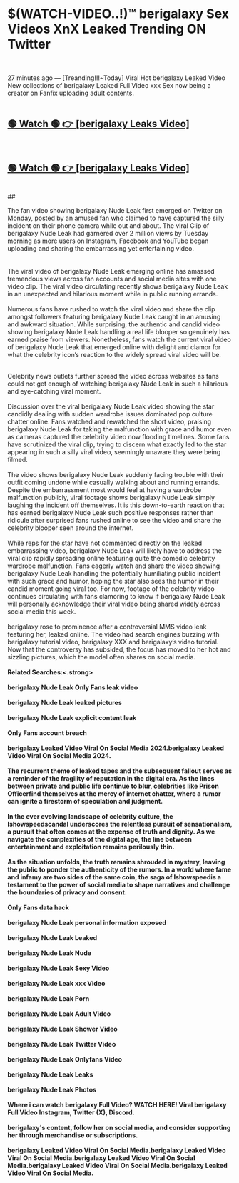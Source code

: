 

# $(WATCH-VIDEO..!)™ berigalaxy Sex Videos XnX Leaked Trending ON Twitter<br>
<br>

27 minutes ago — [Treanding!!!~Today] Viral Hot berigalaxy Leaked Video New collections of berigalaxy Leaked Full Video xxx Sex now being a creator on Fanfix uploading adult contents.
<br>
 <br>

##  <a href="https://clipsfans.site/?title=berigalaxy&ref=git">🟢 Watch 🟢 👉 [berigalaxy Leaks Video]</a><br>
  <br>

##  <a href="https://clipsfans.site/?title=berigalaxy&ref=git">🟢 Watch 🟢 👉 [berigalaxy Leaks Video]</a><br>
  <br>
  ##
  <br>

The fan video showing berigalaxy Nude Leak first emerged on Twitter on Monday, posted by an amused fan who claimed to have captured the silly incident on their phone camera while out and about. The viral Clip of berigalaxy Nude Leak had garnered over 2 million views by Tuesday morning as more users on Instagram, Facebook and YouTube began uploading and sharing the embarrassing yet entertaining video.
<br><br>
  <br>
The viral video of berigalaxy Nude Leak emerging online has amassed tremendous views across fan accounts and social media sites with one video clip. The viral video circulating recently shows berigalaxy Nude Leak in an unexpected and hilarious moment while in public running errands.
<br><br>
Numerous fans have rushed to watch the viral video and share the clip amongst followers featuring berigalaxy Nude Leak caught in an amusing and awkward situation. While surprising, the authentic and candid video showing berigalaxy Nude Leak handling a real life blooper so genuinely has earned praise from viewers. Nonetheless, fans watch the current viral video of berigalaxy Nude Leak that emerged online with delight and clamor for what the celebrity icon’s reaction to the widely spread viral video will be.
<br><br>

Celebrity news outlets further spread the video across websites as fans could not get enough of watching berigalaxy Nude Leak in such a hilarious and eye-catching viral moment.
<br><br>
Discussion over the viral berigalaxy Nude Leak video showing the star candidly dealing with sudden wardrobe issues dominated pop culture chatter online. Fans watched and rewatched the short video, praising berigalaxy Nude Leak for taking the malfunction with grace and humor even as cameras captured the celebrity video now flooding timelines. Some fans have scrutinized the viral clip, trying to discern what exactly led to the star appearing in such a silly viral video, seemingly unaware they were being filmed.
<br><br>
The video shows berigalaxy Nude Leak suddenly facing trouble with their outfit coming undone while casually walking about and running errands. Despite the embarrassment most would feel at having a wardrobe malfunction publicly, viral footage shows berigalaxy Nude Leak simply laughing the incident off themselves. It is this down-to-earth reaction that has earned berigalaxy Nude Leak such positive responses rather than ridicule after surprised fans rushed online to see the video and share the celebrity blooper seen around the internet.
<br><br>
While reps for the star have not commented directly on the leaked embarrassing video, berigalaxy Nude Leak will likely have to address the viral clip rapidly spreading online featuring quite the comedic celebrity wardrobe malfunction. Fans eagerly watch and share the video showing berigalaxy Nude Leak handling the potentially humiliating public incident with such grace and humor, hoping the star also sees the humor in their candid moment going viral too. For now, footage of the celebrity video continues circulating with fans clamoring to know if berigalaxy Nude Leak will personally acknowledge their viral video being shared widely across social media this week.
<br><br>
berigalaxy rose to prominence after a controversial MMS video leak featuring her, leaked online. The video had search engines buzzing with berigalaxy tutorial video, berigalaxy XXX and berigalaxy’s video tutorial. Now that the controversy has subsided, the focus has moved to her hot and sizzling pictures, which the model often shares on social media.
<br><br>
<strong>Related Searches:<.strong>
<br><br>
berigalaxy Nude Leak Only Fans leak video
<br><br>
berigalaxy Nude Leak leaked pictures
<br><br>
berigalaxy Nude Leak explicit content leak
<br><br>
Only Fans account breach
<br><br>
berigalaxy Leaked Video Viral On Social Media 2024.berigalaxy Leaked Video Viral On Social Media 2024.
<br><br>
The recurrent theme of leaked tapes and the subsequent fallout serves as a reminder of the fragility of reputation in the digital era. As the lines between private and public life continue to blur, celebrities like Prison Officerfind themselves at the mercy of internet chatter, where a rumor can ignite a firestorm of speculation and judgment.
<br><br>
In the ever evolving landscape of celebrity culture, the Ishowspeedscandal underscores the relentless pursuit of sensationalism, a pursuit that often comes at the expense of truth and dignity. As we navigate the complexities of the digital age, the line between entertainment and exploitation remains perilously thin.
<br><br>
As the situation unfolds, the truth remains shrouded in mystery, leaving the public to ponder the authenticity of the rumors. In a world where fame and infamy are two sides of the same coin, the saga of Ishowspeedis a testament to the power of social media to shape narratives and challenge the boundaries of privacy and consent.
<br><br>
Only Fans data hack
<br><br>
berigalaxy Nude Leak personal information exposed
<br><br>
berigalaxy Nude Leak Leaked
<br><br>
berigalaxy Nude Leak Nude
<br><br>
berigalaxy Nude Leak Sexy Video
<br><br>
berigalaxy Nude Leak xxx Video
<br><br>
berigalaxy Nude Leak Porn
<br><br>
berigalaxy Nude Leak Adult Video
<br><br>
berigalaxy Nude Leak Shower Video
<br><br>
berigalaxy Nude Leak Twitter Video
<br><br>
berigalaxy Nude Leak Onlyfans Video
<br><br>
berigalaxy Nude Leak Leaks
<br><br>
berigalaxy Nude Leak Photos
<br><br>
Where i can watch berigalaxy Full Video? WATCH HERE! Viral berigalaxy Full Video Instagram, Twitter (X), Discord.
<br><br>
berigalaxy's content, follow her on social media, and consider supporting her through merchandise or subscriptions.
<br><br>
berigalaxy Leaked Video Viral On Social Media.berigalaxy Leaked Video Viral On Social Media.berigalaxy Leaked Video Viral On Social Media.berigalaxy Leaked Video Viral On Social Media.berigalaxy Leaked Video Viral On Social Media.
